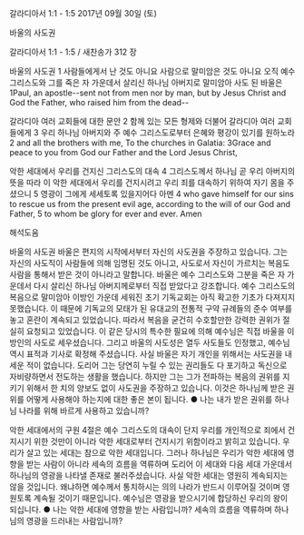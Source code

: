 갈라디아서 1:1 - 1:5 
2017년 09월 30일 (토)

바울의 사도권



갈라디아서 1:1 - 1:5 / 새찬송가 312 장


바울의 사도권
1 사람들에게서 난 것도 아니요 사람으로 말미암은 것도 아니요 오직 예수 그리스도와 그를 죽은 자 가운데서 살리신 하나님 아버지로 말미암아 사도 된 바울은
1Paul, an apostle--sent not from men nor by man, but by Jesus Christ and God the Father, who raised him from the dead--

갈라디아 여러 교회들에 대한 문안
2 함께 있는 모든 형제와 더불어 갈라디아 여러 교회들에게 3 우리 하나님 아버지와 주 예수 그리스도로부터 은혜와 평강이 있기를 원하노라
2 and all the brothers with me, To the churches in Galatia: 3Grace and peace to you from God our Father and the Lord Jesus Christ,

악한 세대에서 우리를 건지신 그리스도의 대속
4 그리스도께서 하나님 곧 우리 아버지의 뜻을 따라 이 악한 세대에서 우리를 건지시려고 우리 죄를 대속하기 위하여 자기 몸을 주셨으니 5 영광이 그에게 세세토록 있을지어다 아멘
4 who gave himself for our sins to rescue us from the present evil age, according to the will of our God and Father, 5 to whom be glory for ever and ever. Amen

해석도움





바울의 사도권
바울은 편지의 시작에서부터 자신의 사도권을 주장하고 있습니다. 그는 자신의 사도직이 사람들에 의해 임명된 것도 아니고, 사도로서 자신이 가르치는 복음도 사람을 통해서 받은 것이 아니라고 말합니다. 바울은 예수 그리스도와 그분을 죽은 자 가운데서 다시 살리신 하나님 아버지께로부터 직접 받았다고 강조합니다. 예수 그리스도의 복음으로 말미암아 이방인 가운데 세워진 초기 기독교회는 아직 확고한 기초가 다져지지 못했습니다. 이 때문에 기독교의 모태가 된 유대교의 전통적 구약 규례들의 준수 여부를 놓고 혼란이 계속되고 있었습니다. 따라서 복음을 굳건히 수호할만한 강력한 권위가 절실히 요청되고 있었습니다. 이 같은 당시의 특수한 필요에 의해 예수님은 직접 바울을 이방인의 사도로 세우셨습니다. 그리고 바울의 사도성은 열두 사도들도 인정했고, 예수님 역시 표적과 기사로 확정해 주셨습니다. 사실 바울은 자기 개인을 위해서는 사도권을 내세운 적이 없습니다. 도리어 그는 당연히 누릴 수 있는 권리들도 다 포기하고 독신으로 자비량하면서 전도하는 생활을 했습니다. 하지만 그는 그가 전파하는 복음의 권위를 지키기 위해서 한 치의 양보도 없이 사도권을 주장하고 있습니다. 이것은 하나님께 받은 권위를 어떻게 사용해야 하는지에 대한 좋은 본이 됩니다.
● 나는 내가 받은 권위를 하나님 나라를 위해 바르게 사용하고 있습니까?

악한 세대에서의 구원
4절은 예수 그리스도의 대속이 단지 우리를 개인적으로 죄에서 건지시기 위한 것만이 아니라 악한 세대로부터 건지시기 위함이라고 밝히고 있습니다. 우리가 살고 있는 세대는 참으로 악한 세대입니다. 그러나 하나님은 우리가 악한 세대에 영향을 받는 사람이 아니라 세속의 흐름을 역류하며 도리어 이 세대와 다음 세대 가운데서 하나님의 영광을 나타낼 존재로 불러주셨습니다. 사실 악한 세대는 영원히 계속되지는 않을 것입니다. 왜냐하면 예수께서 통치하시는 의의 나라가 반드시 이루어질 것이며 영원토록 계속될 것이기 때문입니다. 예수님은 영광을 받으시기에 합당하신 우리의 왕이 되십니다.
● 나는 악한 세대에 영향을 받는 사람입니까? 세속의 흐름을 역류하며 하나님의 영광을 드러내는 사람입니까?